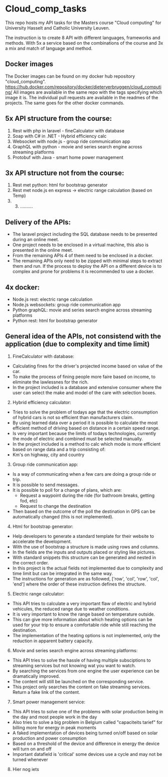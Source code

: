 # Cloud_comp_tasks
This repo hosts my API tasks for the Masters course "Cloud computing" for University Hasselt and Catholic University Leuven. 

The instruction is to create 8 API with different languages, frameworks and methods. With 5x a service based on the combinations of the course and 3x a mix and match of language and method.

## Docker images
The Docker images can be found on my docker hub repository "cloud_computing".
https://hub.docker.com/repository/docker/dieterverbruggen/cloud_computing/
All images are available in the same repo with the tags specifying which image it is.
The individual pull requests are available in the readmes of the projects. The same goes for the other docker commands.

## 5x API structure from the course:
  1. Rest with php in laravel
 	- fineCalculator with database
  2. Soap with C# in .NET
  	- Hybrid efficiency calc
  3. Websocket with node.js
  	- group ride communication app
  4. GraphQL with python
	- movie and series search engine across streaming platforms
  5. Protobuf with Java
	- smart home power management
  
## 3x API structure not from the course:
1. Rest met python: html for bootstrap generator
2. Rest met node.js en express	-> electric range calculation (based on Temp)
3. 3. ..........
  
## Delivery of the APIs:
- The laravel project including the SQL database needs to be presented during an online meet.
- One project needs to be enclosed in a virtual machine, this also is presented in the online meet.
- From the remaining APIs 4 of them need to be enclosed in a docker.
- The remaining APIs only need to be zipped with minimal steps to extract them and run. If the process to deploy the API on a different device is to complex and prone for problems it is recommended to use a docker.

## 4x docker:
- Node.js rest: electric range calculation
- Node.js websockets: group ride communication app
- Python graphQL: movie and series search engine across streaming platforms
- Python rest: html for bootstrap generator
  
## General idea of the APIs, not consistend with the application (due to complexity and time limit)
1. FineCalculator with database:
  - Calculating fines for the driver's projected income based on value of the car.
  - To make the process of fining people more faire based on income, to eliminate the lawlessnes for the rich.
  - In the project included is a database and extensive consumer where the user can select the make and model of the care with selection boxes.
  
2. Hybrid efficiency calculator:
  - Tries to solve the problem of todays age that the electric consumption of hybrid cars is not so efficient than manufacturers claim.
  - By using learned data over a period it is possible to calculate the most efficient method of driving based on distance in a certain speed range.
  - Is very important because the limits of todays technologies, currently the mode of electric and combined must be selected manually.
  - In the project included is a method to calc which mode is more efficient based on range data and a trip consisting of:
  - Km's on highway, city and country

3. Group ride communication app:
  - Is a way of communicating when a few cars are doing a group ride or trip.
  - It is possible to send messages.
  - It is possible to poll for a change of plans, which are:
  	- Request a waypoint during the ride (for bathroom breaks, getting fod, etc)
   	- Request to change the destination
  - Then based on the outcome of the poll the destination in GPS can be automatically changed (this is not implemented).
  
4. Html for bootstrap generator:
  - Help developers to generate a standard template for their website to accelerate the development.
  - With the use of bootstrap a structure is made using rows and columns.
  - In the fields are the inputs and outputs placed or styling like pictures.
  - With standard snippets this structure can be generated and nested in the correct order.
  - In this project is the actual fields not implemented due to complexity and time limit but can be integrated in the same way.
  - The instructions for generation are as followed, ['row', 'col', 'row', 'col', 'end'] where the order of these instruction defines the structure.
  
5. Electric range calculator:
  - This API tries to calculate a very important flaw of electric and hybrid vehicules, the reduced range due to weather conditions.
  - It is very important to know the range based on temperature outside.
  - This can give more information about which heating options can be used for your trip to ensure a comfortable ride while still reaching the destination.
  - The implementation of the heating options is not implemented, only the reduction in apparent battery capacity.
  
6. Movie and series search engine across streaming platforms:
  - This API tries to solve the hassle of having multiple subsciptions to streaming services but not knowing wat you want to watch.
  - By searching the services from one engine the user experience can be dramatically improved.
  - The content will still be launched on the corresponding service.
  - This project only searches the content on fake streaming services. Return a fake link of the content.

7. Smart power management service:
  - This API tries to solve one of the problems with solar production being in the day and most people work in the day
  - Also tries to solve a big problem in Belgium called "capaciteits tarief" for billing more for energy in peak moments
  - A faked implementation of devices being turned on/off based on solar production and power consumption
  - Based on a threshold of the device and difference in energy the device will turn on and off
  - Important datafield is 'critical' some devices use a cycle and may not be turned whenever

8. Hier nog iets
